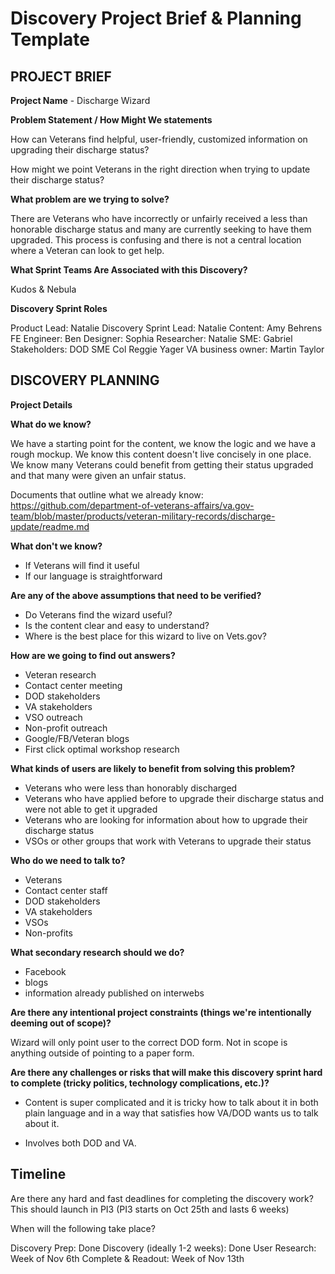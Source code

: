 # Discovery Project Brief & Planning Template

## PROJECT BRIEF

**Project Name** - Discharge Wizard  

**Problem Statement / How Might We statements**

How can Veterans find helpful, user-friendly, customized information on upgrading their discharge status?

How might we point Veterans in the right direction when trying to update their discharge status? 

**What problem are we trying to solve?**

There are Veterans who have incorrectly or unfairly received a less than honorable discharge status and many are currently seeking to have them upgraded.  This process is confusing and there is not a central location where a Veteran can look to get help.  

**What Sprint Teams Are Associated with this Discovery?**

Kudos & Nebula 

**Discovery Sprint Roles**

Product Lead: Natalie
Discovery Sprint Lead: Natalie
Content: Amy Behrens 
FE Engineer: Ben 
Designer: Sophia 
Researcher: Natalie 
SME: Gabriel
Stakeholders: DOD SME Col Reggie Yager
VA business owner: Martin Taylor 

## DISCOVERY PLANNING

**Project Details**

**What do we know?**

We have a starting point for the content, we know the logic and we have a rough mockup. 
We know this content doesn't live concisely in one place. 
We know many Veterans could benefit from getting their status upgraded and that many were given an unfair status. 

Documents that outline what we already know: 
https://github.com/department-of-veterans-affairs/va.gov-team/blob/master/products/veteran-military-records/discharge-update/readme.md
 

**What don't we know?**

- If Veterans will find it useful 
- If our language is straightforward 

**Are any of the above assumptions that need to be verified?**

- Do Veterans find the wizard useful? 
- Is the content clear and easy to understand? 
- Where is the best place for this wizard to live on Vets.gov? 

**How are we going to find out answers?**

- Veteran research
- Contact center meeting
- DOD stakeholders
- VA stakeholders
- VSO outreach
- Non-profit outreach 
- Google/FB/Veteran blogs
- First click optimal workshop research

**What kinds of users are likely to benefit from solving this problem?**

- Veterans who were less than honorably discharged
- Veterans who have applied before to upgrade their discharge status and were not able to get it upgraded
- Veterans who are looking for information about how to upgrade their discharge status
- VSOs or other groups that work with Veterans to upgrade their status

**Who do we need to talk to?**

- Veterans
- Contact center staff
- DOD stakeholders
- VA stakeholders
- VSOs
- Non-profits

**What secondary research should we do?**

- Facebook
- blogs
- information already published on interwebs 

**Are there any intentional project constraints (things we're intentionally deeming out of scope)?**

Wizard will only point user to the correct DOD form.  Not in scope is anything outside of pointing to a paper form. 

**Are there any challenges or risks that will make this discovery sprint hard to complete (tricky politics, technology complications, etc.)?**

- Content is super complicated and it is tricky how to talk about it in both plain language and in a way that satisfies how VA/DOD wants us to talk about it. 

- Involves both DOD and VA.  

## Timeline

Are there any hard and fast deadlines for completing the discovery work? 
This should launch in PI3 (PI3 starts on Oct 25th and lasts 6 weeks)

When will the following take place?

Discovery Prep: Done
Discovery (ideally 1-2 weeks): Done
User Research: Week of Nov 6th 
Complete & Readout: Week of Nov 13th 
